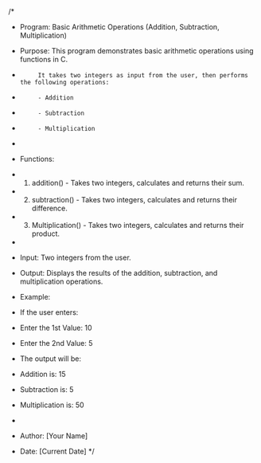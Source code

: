 /*
 * Program: Basic Arithmetic Operations (Addition, Subtraction, Multiplication)
 * Purpose: This program demonstrates basic arithmetic operations using functions in C.
 *          It takes two integers as input from the user, then performs the following operations:
 *          - Addition
 *          - Subtraction
 *          - Multiplication
 * 
 * Functions:
 * 1. addition() - Takes two integers, calculates and returns their sum.
 * 2. subtraction() - Takes two integers, calculates and returns their difference.
 * 3. Multiplication() - Takes two integers, calculates and returns their product.
 * 
 * Input: Two integers from the user.
 * Output: Displays the results of the addition, subtraction, and multiplication operations.
 
 * Example:
 * If the user enters:
 * Enter the 1st Value: 10
 * Enter the 2nd Value: 5
 * The output will be:
 * Addition is: 15
 * Subtraction is: 5
 * Multiplication is: 50
 * 
 * Author: [Your Name]
 * Date: [Current Date]
 */

